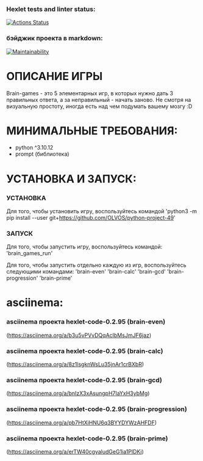 ### Hexlet tests and linter status:
[![Actions Status](https://github.com/OLVOS/python-project-49/actions/workflows/hexlet-check.yml/badge.svg)](https://github.com/OLVOS/python-project-49/actions)

### бэйджик проекта в markdown:
[![Maintainability](https://api.codeclimate.com/v1/badges/5feb2538fa6db2eab02c/maintainability)](https://codeclimate.com/github/OLVOS/python-project-49/maintainability)

# ОПИСАНИЕ ИГРЫ
Brain-games - это 5 элементарных игр, в которых нужно дать 3 правильных ответа, а за неправильный - начать заново. Не смотря на визуальную простоту, иногда есть над чем подумать вашему мозгу :D

# МИНИМАЛЬНЫЕ ТРЕБОВАНИЯ:
- python ^3.10.12
- prompt (библиотека)

# УСТАНОВКА И ЗАПУСК:
### УСТАНОВКА
Для того, чтобы установить игру, воспользуйтесь командой 'python3 -m pip install --user git+https://github.com/OLVOS/python-project-49'

### ЗАПУСК
Для того, чтобы запустить игру, воспользуйтесь командой:
'brain_games_run' 

Для того, чтобы запустить отдельно каждую из игр, воспользуйтесь следующими командами:
'brain-even'
'brain-calc'
'brain-gcd'
'brain-progression'
'brain-prime'

# asciinema:
### asciinema проекта hexlet-code-0.2.95 (brain-even)
(https://asciinema.org/a/b3u5vPVvDQqAcIbMsJmJF6jaz)
### asciinema проекта hexlet-code-0.2.95 (brain-calc)
(https://asciinema.org/a/8z1lsgknWsLu35jnAr1crBXbR)
### asciinema проекта hexlet-code-0.2.95 (brain-gcd)
(https://asciinema.org/a/bnIzX3xAsungpH7IaYxH3ybMg)
### asciinema проекта hexlet-code-0.2.95 (brain-progression)
(https://asciinema.org/a/pb7HtXiHNU6q3BYYDYWzAHFDF)
### asciinema проекта hexlet-code-0.2.95 (brain-prime)
(https://asciinema.org/a/erTW40cgyaludGeG1ia1PlDKi)
